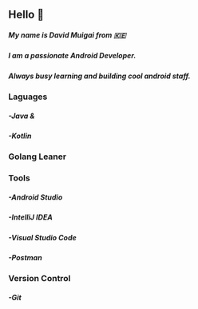 ## Hello 👋

##### My name is **David Muigai** from 🇰🇪
##### I am a passionate **Android Developer.**
##### Always busy learning and building cool android staff.

### **Laguages**
#####   -Java &
#####   -Kotlin

### Golang Leaner

### **Tools**
##### -Android Studio
##### -IntelliJ IDEA
##### -Visual Studio Code
##### -Postman

### Version Control
##### -Git
